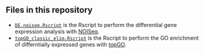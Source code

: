 ## Files in this repository

* [<code>DE.noiseq.Rscript</code>](DE.noiseq.Rscript) is the Rscript to perform the differential gene expression analysis with [NOISeq](https://www.bioconductor.org/packages/release/bioc/html/NOISeq.html).
* [<code>topGO_classic_elim.Rscript</code>](topGO_classic_elim.Rscript) is the Rscript to perform the GO enrichment of differntially expressed genes with [topGO](https://bioconductor.org/packages/release/bioc/html/topGO.html).